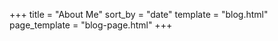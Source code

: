 +++
title = "About Me"
sort_by = "date"
template = "blog.html"
page_template = "blog-page.html"
+++


